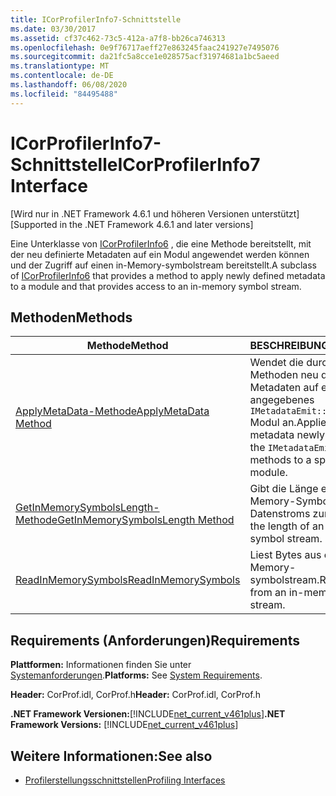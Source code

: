 ```yaml
---
title: ICorProfilerInfo7-Schnittstelle
ms.date: 03/30/2017
ms.assetid: cf37c462-73c5-412a-a7f8-bb26ca746313
ms.openlocfilehash: 0e9f76717aeff27e863245faac241927e7495076
ms.sourcegitcommit: da21fc5a8cce1e028575acf31974681a1bc5aeed
ms.translationtype: MT
ms.contentlocale: de-DE
ms.lasthandoff: 06/08/2020
ms.locfileid: "84495488"
---
```

# <a name="icorprofilerinfo7-interface"></a><span data-ttu-id="983fc-102">ICorProfilerInfo7-Schnittstelle</span><span class="sxs-lookup"><span data-stu-id="983fc-102">ICorProfilerInfo7 Interface</span></span>
<span data-ttu-id="983fc-103">[Wird nur in .NET Framework 4.6.1 und höheren Versionen unterstützt]</span><span class="sxs-lookup"><span data-stu-id="983fc-103">[Supported in the .NET Framework 4.6.1 and later versions]</span></span>  
  
 <span data-ttu-id="983fc-104">Eine Unterklasse von [ICorProfilerInfo6](icorprofilerinfo6-interface.md) , die eine Methode bereitstellt, mit der neu definierte Metadaten auf ein Modul angewendet werden können und der Zugriff auf einen in-Memory-symbolstream bereitstellt.</span><span class="sxs-lookup"><span data-stu-id="983fc-104">A subclass of [ICorProfilerInfo6](icorprofilerinfo6-interface.md) that provides a method to apply newly defined metadata to a module and that provides access to an in-memory symbol stream.</span></span>  
  
## <a name="methods"></a><span data-ttu-id="983fc-105">Methoden</span><span class="sxs-lookup"><span data-stu-id="983fc-105">Methods</span></span>  
  
|<span data-ttu-id="983fc-106">Methode</span><span class="sxs-lookup"><span data-stu-id="983fc-106">Method</span></span>|<span data-ttu-id="983fc-107">BESCHREIBUNG</span><span class="sxs-lookup"><span data-stu-id="983fc-107">Description</span></span>|  
|------------|-----------------|  
|[<span data-ttu-id="983fc-108">ApplyMetaData-Methode</span><span class="sxs-lookup"><span data-stu-id="983fc-108">ApplyMetaData Method</span></span>](icorprofilerinfo7-applymetadata-method.md)|<span data-ttu-id="983fc-109">Wendet die durch die-Methoden neu definierten Metadaten auf ein angegebenes `IMetadataEmit::Define*` Modul an.</span><span class="sxs-lookup"><span data-stu-id="983fc-109">Applies the metadata newly defined by the `IMetadataEmit::Define*` methods to a specified module.</span></span>|  
|[<span data-ttu-id="983fc-110">GetInMemorySymbolsLength-Methode</span><span class="sxs-lookup"><span data-stu-id="983fc-110">GetInMemorySymbolsLength Method</span></span>](icorprofilerinfo7-getinmemorysymbolslength-method.md)|<span data-ttu-id="983fc-111">Gibt die Länge eines in-Memory-Symbol Datenstroms zurück.</span><span class="sxs-lookup"><span data-stu-id="983fc-111">Returns the length of an in-memory symbol stream.</span></span>|  
|[<span data-ttu-id="983fc-112">ReadInMemorySymbols</span><span class="sxs-lookup"><span data-stu-id="983fc-112">ReadInMemorySymbols</span></span>](icorprofilerinfo7-readinmemorysymbols.md)|<span data-ttu-id="983fc-113">Liest Bytes aus einem in-Memory-symbolstream.</span><span class="sxs-lookup"><span data-stu-id="983fc-113">Reads bytes from an in-memory symbol stream.</span></span>|  
  
## <a name="requirements"></a><span data-ttu-id="983fc-114">Requirements (Anforderungen)</span><span class="sxs-lookup"><span data-stu-id="983fc-114">Requirements</span></span>  
 <span data-ttu-id="983fc-115">**Plattformen:** Informationen finden Sie unter [Systemanforderungen](../../get-started/system-requirements.md).</span><span class="sxs-lookup"><span data-stu-id="983fc-115">**Platforms:** See [System Requirements](../../get-started/system-requirements.md).</span></span>  
  
 <span data-ttu-id="983fc-116">**Header:** CorProf.idl, CorProf.h</span><span class="sxs-lookup"><span data-stu-id="983fc-116">**Header:** CorProf.idl, CorProf.h</span></span>  
  
 <span data-ttu-id="983fc-117">**.NET Framework Versionen:**[!INCLUDE[net_current_v461plus](../../../../includes/net-current-v461plus-md.md)]</span><span class="sxs-lookup"><span data-stu-id="983fc-117">**.NET Framework Versions:** [!INCLUDE[net_current_v461plus](../../../../includes/net-current-v461plus-md.md)]</span></span>  
  
## <a name="see-also"></a><span data-ttu-id="983fc-118">Weitere Informationen:</span><span class="sxs-lookup"><span data-stu-id="983fc-118">See also</span></span>

- [<span data-ttu-id="983fc-119">Profilerstellungsschnittstellen</span><span class="sxs-lookup"><span data-stu-id="983fc-119">Profiling Interfaces</span></span>](profiling-interfaces.md)
